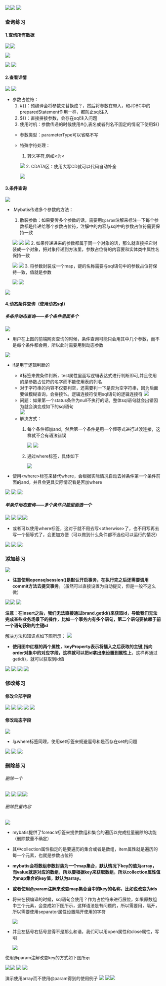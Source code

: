 ![](assets/05配置文件完成增删改查/file-20250630173758539.png)![](assets/05配置文件完成增删改查/file-20250630173838282.png)
![](assets/05配置文件完成增删改查/file-20250630174305374.png)


### 查询练习

#### 1.查询所有数据
![](assets/05配置文件完成增删改查/file-20250630175113641.png)![](assets/05配置文件完成增删改查/file-20250630180945470.png)

![](assets/05配置文件完成增删改查/file-20250630183544688.png)

![](assets/05配置文件完成增删改查/file-20250630183616901.png)
![](assets/05配置文件完成增删改查/file-20250630183626600.png)

#### 2.查看详情
![](assets/05配置文件完成增删改查/file-20250630193645288.png)
![](assets/06PreparedStatement类/file-20250630195807567.png)
* 参数占位符：  
	1. #{}：预编译会将参数先替换成？，然后将参数在带入，和JDBC中的preparedStatement作用一样，都防止sql注入  
	2. ${}：直接拼接参数，会存在sql注入问题  
	3. 使用时机：参数传递的时候使用#{},表名或者列名不固定的情况下使用${}  
  * 参数类型：parameterType可以省略不写
  * 特殊字符处理：  
	1. 转义字符,例如<为&lt;  

	![](assets/06PreparedStatement类/file-20250630195605270.png)
	2. CDATA区：使用大写CD就可以代码自动补全

	![](assets/06PreparedStatement类/file-20250630195714301.png)
#### 3.条件查询
![](assets/05配置文件完成增删改查/file-20250630201043292.png)
* .Mybatis传递多个参数的方法：
	1. 散装参数：如果要传多个参数的话，需要用`@param`注解来标注一下每个参数都是传递给哪个参数占位符，注解中的内容与sql中的参数占位符需要保持一致

	![](assets/05配置文件完成增删改查/file-20250630203351482.png)
	![](assets/05配置文件完成增删改查/file-20250630203412667.png)
	![](assets/05配置文件完成增删改查/file-20250630203457939.png)
	2. 如果传递进来的参数都属于同一个对象的话，那么就直接把它封装成一个对象，把对象传递到方法里，参数占位符的内容要和实体类中属性名保持一致

	![](assets/05配置文件完成增删改查/file-20250630203850984.png)
	![](assets/05配置文件完成增删改查/file-20250630203909854.png)
	3. 将参数封装成一个map，键的名称需要与sql语句中的参数占位符保持一致，值就是参数

	![](assets/05配置文件完成增删改查/file-20250630204549256.png)
	![](assets/05配置文件完成增删改查/file-20250630204600348.png)

![](assets/05配置文件完成增删改查/file-20250630204526266.png)

#### 4.动态条件查询（使用动态sql）

##### 多条件动态查询——多个条件里面多个
![](assets/05配置文件完成增删改查/file-20250630204623962.png)
* 用户在上图的前端网页查询的时候，条件查询可能只会用其中几个参数，而不是每个条件都会用，所以此时需要用到动态参数

![](assets/05配置文件完成增删改查/file-20250701150857057.png)
* if是用于逻辑判断的
	* if标签来做条件判断，test属性里面写逻辑表达式进行判断即可,并且使用的是参数占位符的名字而不能使用表的列名
	 * 对于字符串的内容不仅要判空，还需要判一下是否为空字符串，因为后面要做模糊查询，会拼接%。逻辑连接符使用sql语句的逻辑连接符
		![](assets/05配置文件完成增删改查/file-20250701152642756.png)
	* 问题：如果第一个status条件为null不执行的话，整体sql语句就会出错因为就会演变成如下的sql语句  
		![](assets/05配置文件完成增删改查/file-20250701152924880.png)
	* 解决方式：
		1. 每个条件都加and，然后第一个条件是用一个恒等式进行过渡连接，这样就不会有语法错误

			![](assets/05配置文件完成增删改查/file-20250701153116168.png)
			![](assets/05配置文件完成增删改查/file-20250701153206192.png)
		 2. 通过where标签，具体如下

			![](assets/05配置文件完成增删改查/file-20250701160925845.png)

* 使用\<where\>标签来替代where，会根据实际情况自动去掉条件第一个条件前面的and，并且会更具实际情况看是否加where

![](assets/05配置文件完成增删改查/file-20250701153558727.png)
![](assets/05配置文件完成增删改查/file-20250701153704980.png)
![](assets/05配置文件完成增删改查/file-20250701153856837.png)


##### 单条件动态查询——多个条件只能里面选一个
![](assets/05配置文件完成增删改查/file-20250701154545333.png)
![](assets/05配置文件完成增删改查/file-20250701160037099.png)
![](assets/05配置文件完成增删改查/file-20250701160103113.png)![](assets/05配置文件完成增删改查/file-20250701160049433.png)

* 或者可以使用where标签，这对于就不用去写<otherwise\>了，也不用写再去写一个恒等式了，会更加方便（可以做到什么条件都不选也可以运行的情况）

![](assets/05配置文件完成增删改查/file-20250701161135217.png)
![](assets/05配置文件完成增删改查/file-20250701161157128.png)
![](assets/05配置文件完成增删改查/file-20250701161224846.png)


### 添加练习

![](assets/05配置文件完成增删改查/file-20250701162511277.png)
* **注意使用opensqlsession()是默认开启事务，在执行完之后还需要调用commit方法去提交事务**。（虽然可以直接设置为自动提交，但是一般不这么做）

![](assets/05配置文件完成增删改查/file-20250701165502977.png)![](assets/05配置文件完成增删改查/file-20250701165534110.png)
![](assets/05配置文件完成增删改查/file-20250701165556763.png)

**注意：在insert之后，我们无法直接通过brand.getId()来获取id，导致我们无法完成某些业务场景下的操作，比如一个事务内有多个语句，第二个语句要依赖于前一个语句获取的主键id**

解决方法和知识点如下图所示：
![](assets/05配置文件完成增删改查/file-20250701170531899.png)
* **使用图中红框的两个属性，keyProperty表示将插入之后获取的主键,指向order对象中的对应字段，这样就可以把id拿出来设置到属性上**，这样再通过getid()，就可以获取到id值

![](assets/05配置文件完成增删改查/file-20250701170901607.png)
![](assets/05配置文件完成增删改查/file-20250702145018955.png)
![](assets/05配置文件完成增删改查/file-20250702145033485.png)
![](assets/05配置文件完成增删改查/file-20250701171015025.png)


### 修改练习
#### 修改全部字段

![](assets/05配置文件完成增删改查/file-20250701171246872.png)
![](assets/05配置文件完成增删改查/file-20250701172339484.png)
![](assets/05配置文件完成增删改查/file-20250701172345733.png)
![](assets/05配置文件完成增删改查/file-20250701172422590.png)
![](assets/05配置文件完成增删改查/file-20250701172449404.png)

#### 修改动态字段
![](assets/05配置文件完成增删改查/file-20250701173019916.png)
* 与where标签同理，使用set标签来规避逗号和是否存在set的问题

![](assets/05配置文件完成增删改查/file-20250701173945063.png)
![](assets/05配置文件完成增删改查/file-20250701173950541.png)
![](assets/05配置文件完成增删改查/file-20250701174011281.png)

### 删除练习

###### 删除一个
![](assets/05配置文件完成增删改查/file-20250701174408350.png)
![](assets/05配置文件完成增删改查/file-20250701174814734.png)
![](assets/05配置文件完成增删改查/file-20250701174858083.png)![](assets/05配置文件完成增删改查/file-20250701174913972.png)

###### 删除批量内容
![](assets/05配置文件完成增删改查/file-20250701175346920.png)
* mybatis提供了foreach标签来提供数组和集合的遍历以完成批量删除的功能（删除数量不确定）
* 其中collection属性指定的是要遍历的集合或者是数组，item属性就是遍历的每一个元素，也就是参数占位符
* **mybatis会将数组参数封装为一个map集合，默认情况下key的值为array，而value就是对应的数组**，**所以要根据key来获取数组，所以collection属性值为map集合的key值，默认为array。**
* **或者使用@param注解来改变map集合当中的key的名称，比如说改变为ids**
* 将来在预编译的时候，sql语句会使用？作为占位符来进行展位，如果原数组中三个元素，会变成如下图所示，这样语法是有问题的，所以需要用，隔开，所以需要使用separator属性设置隔开使用的字符

	![](assets/05配置文件完成增删改查/file-20250701181424600.png)
* 并且左括号右括号显得不是那么和谐，我们可以用open属性和close属性，写明

	![](assets/05配置文件完成增删改查/file-20250701180520350.png)

使用@param注解改变key的方式如下图所示

![](assets/05配置文件完成增删改查/file-20250701180200282.png)![](assets/05配置文件完成增删改查/file-20250701181518661.png)
![](assets/05配置文件完成增删改查/file-20250701180828618.png)
![](assets/05配置文件完成增删改查/file-20250701181550114.png)

演示使用array而不使用@param得到的使用例子
![](assets/05配置文件完成增删改查/file-20250701181646221.png)
![](assets/05配置文件完成增删改查/file-20250701181704711.png)![](assets/05配置文件完成增删改查/file-20250701181731673.png)
